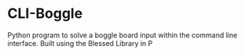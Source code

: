 # CLI-Boggle
Python program to solve a boggle board input within the command line interface. Built using the Blessed Library in P
